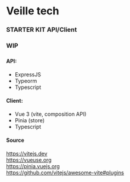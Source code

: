 # Veille tech
### STARTER KIT API/Client
### WIP
###
#### API: 
- ExpressJS 
- Typeorm
- Typescript

#### Client: 
- Vue 3 (vite, composition API)
- Pinia (store)
- Typescript

#### Source
https://vitejs.dev  
https://vueuse.org  
https://pinia.vuejs.org  
https://github.com/vitejs/awesome-vite#plugins  
